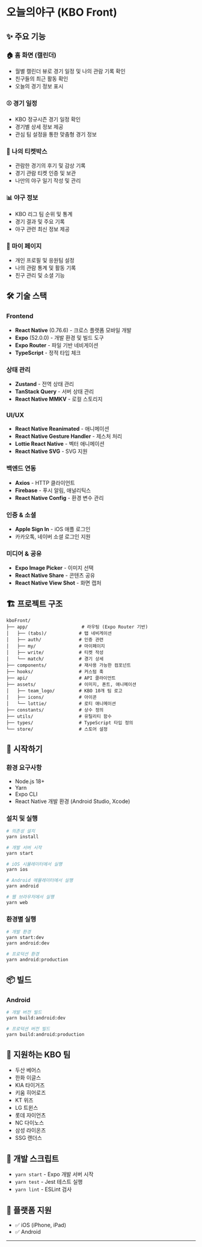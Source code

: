 # 오늘의야구 (KBO Front)

## ✨ 주요 기능

### 🏠 홈 화면 (캘린더)

- 월별 캘린더 뷰로 경기 일정 및 나의 관람 기록 확인
- 친구들의 최근 활동 확인
- 오늘의 경기 정보 표시

### ⚾ 경기 일정

- KBO 정규시즌 경기 일정 확인
- 경기별 상세 정보 제공
- 관심 팀 설정을 통한 맞춤형 경기 정보

### 🎫 나의 티켓박스

- 관람한 경기의 후기 및 감상 기록
- 경기 관람 티켓 인증 및 보관
- 나만의 야구 일기 작성 및 관리

### 📊 야구 정보

- KBO 리그 팀 순위 및 통계
- 경기 결과 및 주요 기록
- 야구 관련 최신 정보 제공

### 👤 마이 페이지

- 개인 프로필 및 응원팀 설정
- 나의 관람 통계 및 활동 기록
- 친구 관리 및 소셜 기능

## 🛠 기술 스택

### Frontend

- **React Native** (0.76.6) - 크로스 플랫폼 모바일 개발
- **Expo** (52.0.0) - 개발 환경 및 빌드 도구
- **Expo Router** - 파일 기반 네비게이션
- **TypeScript** - 정적 타입 체크

### 상태 관리

- **Zustand** - 전역 상태 관리
- **TanStack Query** - 서버 상태 관리
- **React Native MMKV** - 로컬 스토리지

### UI/UX

- **React Native Reanimated** - 애니메이션
- **React Native Gesture Handler** - 제스처 처리
- **Lottie React Native** - 벡터 애니메이션
- **React Native SVG** - SVG 지원

### 백엔드 연동

- **Axios** - HTTP 클라이언트
- **Firebase** - 푸시 알림, 애널리틱스
- **React Native Config** - 환경 변수 관리

### 인증 & 소셜

- **Apple Sign In** - iOS 애플 로그인
- 카카오톡, 네이버 소셜 로그인 지원

### 미디어 & 공유

- **Expo Image Picker** - 이미지 선택
- **React Native Share** - 콘텐츠 공유
- **React Native View Shot** - 화면 캡처

## 🏗 프로젝트 구조

```
kboFront/
├── app/                    # 라우팅 (Expo Router 기반)
│   ├── (tabs)/            # 탭 네비게이션
│   ├── auth/              # 인증 관련
│   ├── my/                # 마이페이지
│   ├── write/             # 티켓 작성
│   └── match/             # 경기 상세
├── components/            # 재사용 가능한 컴포넌트
├── hooks/                 # 커스텀 훅
├── api/                   # API 클라이언트
├── assets/                # 이미지, 폰트, 애니메이션
│   ├── team_logo/         # KBO 10개 팀 로고
│   ├── icons/             # 아이콘
│   └── lottie/            # 로티 애니메이션
├── constants/             # 상수 정의
├── utils/                 # 유틸리티 함수
├── types/                 # TypeScript 타입 정의
└── store/                 # 스토어 설정
```

## 🚀 시작하기

### 환경 요구사항

- Node.js 18+
- Yarn
- Expo CLI
- React Native 개발 환경 (Android Studio, Xcode)

### 설치 및 실행

```bash
# 의존성 설치
yarn install

# 개발 서버 시작
yarn start

# iOS 시뮬레이터에서 실행
yarn ios

# Android 에뮬레이터에서 실행
yarn android

# 웹 브라우저에서 실행
yarn web
```

### 환경별 실행

```bash
# 개발 환경
yarn start:dev
yarn android:dev

# 프로덕션 환경
yarn android:production
```

## 📦 빌드

### Android

```bash
# 개발 버전 빌드
yarn build:android:dev

# 프로덕션 버전 빌드
yarn build:android:production
```

## 🎯 지원하는 KBO 팀

- 두산 베어스
- 한화 이글스
- KIA 타이거즈
- 키움 히어로즈
- KT 위즈
- LG 트윈스
- 롯데 자이언츠
- NC 다이노스
- 삼성 라이온즈
- SSG 랜더스

## 🔧 개발 스크립트

- `yarn start` - Expo 개발 서버 시작
- `yarn test` - Jest 테스트 실행
- `yarn lint` - ESLint 검사

## 📱 플랫폼 지원

- ✅ iOS (iPhone, iPad)
- ✅ Android

---
